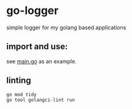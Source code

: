 # go-logger
simple logger for my golang based applications

## import and use:

see [main.go]("./main.go") as an example.

## linting

```
go mod tidy
go tool golangci-lint run
```